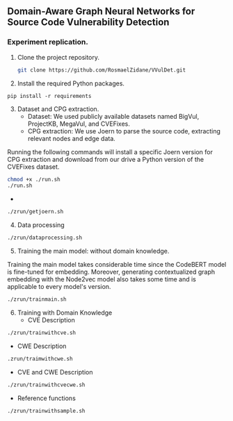 ## Domain-Aware Graph Neural Networks for Source Code Vulnerability Detection

### Experiment replication.

1. Clone the project repository.
   ```bash
   git clone https://github.com/RosmaelZidane/VVulDet.git
   ```
2.  Install the required Python packages.
   ``` ash
pip install -r requirements
```
3. Dataset and CPG extraction.
   - Dataset: We used publicly available datasets named BigVul, ProjectKB, MegaVul, and CVEFixes.
   - CPG extraction: We use Joern to parse the source code, extracting relevant nodes and edge data.

Running the following commands will install a specific Joern version for CPG extraction and download from our drive a Python version of the CVEFixes dataset.
```bash
chmod +x ./run.sh
./run.sh
```
+
```bash
./zrun/getjoern.sh
```
4. Data processing
```bash
./zrun/dataprocessing.sh
```
5. Training the main model: without domain knowledge.

Training the main model takes considerable time since the CodeBERT model is fine-tuned for embedding. Moreover, generating contextualized graph embedding with the Node2vec model also takes some time and is applicable to every model's version.
```bash
./zrun/trainmain.sh
```
6. Training with Domain Knowledge
   - CVE Description
```bash
./zrun/trainwithcve.sh
```
- CWE Description
```bash
.zrun/traimwithcwe.sh
```
- CVE and CWE Description
```bash
./zrun/trainwithcvecwe.sh
```
- Reference functions
```bash
./zrun/trainwithsample.sh
```


